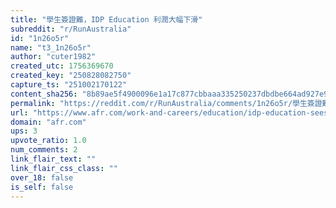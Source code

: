 ```yaml
---
title: "學生簽證難，IDP Education 利潤大幅下滑"
subreddit: "r/RunAustralia"
id: "1n26o5r"
name: "t3_1n26o5r"
author: "cuter1982"
created_utc: 1756369670
created_key: "250828082750"
capture_ts: "251002170122"
content_sha256: "8b89ae5f4900096e1a17c877cbbaaa335250237dbdbe664ad927e993aa73802f"
permalink: "https://reddit.com/r/RunAustralia/comments/1n26o5r/學生簽證難idp_education_利潤大幅下滑/"
url: "https://www.afr.com/work-and-careers/education/idp-education-sees-massive-profit-drop-as-students-find-visas-hard-20250828-p5mqjt"
domain: "afr.com"
ups: 3
upvote_ratio: 1.0
num_comments: 2
link_flair_text: ""
link_flair_css_class: ""
over_18: false
is_self: false
---
```


